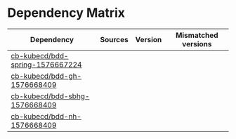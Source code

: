 # Dependency Matrix

Dependency | Sources | Version | Mismatched versions
---------- | ------- | ------- | -------------------
[cb-kubecd/bdd-spring-1576667224](https://github.com/cb-kubecd/bdd-spring-1576667224.git) |  | []() | 
[cb-kubecd/bdd-gh-1576668409](https://github.com/cb-kubecd/bdd-gh-1576668409.git) |  | []() | 
[cb-kubecd/bdd-sbhg-1576668409](https://github.com/cb-kubecd/bdd-sbhg-1576668409.git) |  | []() | 
[cb-kubecd/bdd-nh-1576668409](https://github.com/cb-kubecd/bdd-nh-1576668409.git) |  | []() | 
